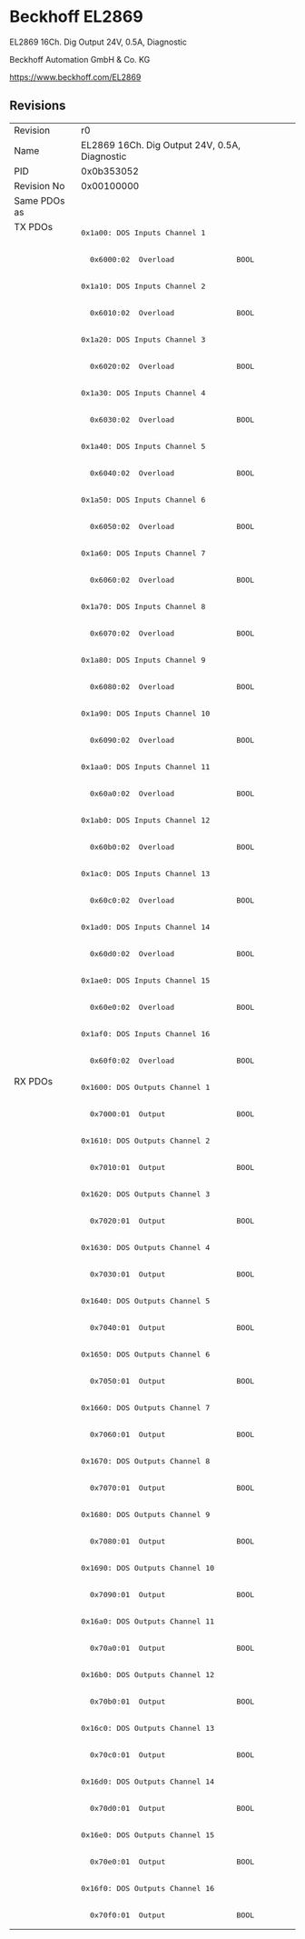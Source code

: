 # Beckhoff EL2869

EL2869 16Ch. Dig Output 24V, 0.5A, Diagnostic

Beckhoff Automation GmbH & Co. KG

https://www.beckhoff.com/EL2869

## Revisions
<table>
<tr >
<td>Revision</td>
<td><div class="foo">r0</div></td>
</tr>
<tr >
<td>Name</td>
<td><div class="foo">EL2869 16Ch. Dig Output 24V, 0.5A, Diagnostic</div></td>
</tr>
<tr >
<td>PID</td>
<td><div class="foo">0x0b353052</div></td>
</tr>
<tr >
<td>Revision No</td>
<td><div class="foo">0x00100000</div></td>
</tr>
<tr >
<td>Same PDOs as</td>
<td><div class="foo"></div></td>
</tr>
<tr class="txpdo pdosection">
<td rowspan=32 valign=top>TX PDOs</td>
<td><pre>0x1a00: DOS Inputs Channel 1</pre></td>
<td></td>
</tr>
<tr class="txpdo">
<td><pre>  0x6000:02  Overload              BOOL</pre></td>
</tr>
<tr class="txpdo pdosection">
<td><pre>0x1a10: DOS Inputs Channel 2</pre></td>
</tr>
<tr class="txpdo">
<td><pre>  0x6010:02  Overload              BOOL</pre></td>
</tr>
<tr class="txpdo pdosection">
<td><pre>0x1a20: DOS Inputs Channel 3</pre></td>
</tr>
<tr class="txpdo">
<td><pre>  0x6020:02  Overload              BOOL</pre></td>
</tr>
<tr class="txpdo pdosection">
<td><pre>0x1a30: DOS Inputs Channel 4</pre></td>
</tr>
<tr class="txpdo">
<td><pre>  0x6030:02  Overload              BOOL</pre></td>
</tr>
<tr class="txpdo pdosection">
<td><pre>0x1a40: DOS Inputs Channel 5</pre></td>
</tr>
<tr class="txpdo">
<td><pre>  0x6040:02  Overload              BOOL</pre></td>
</tr>
<tr class="txpdo pdosection">
<td><pre>0x1a50: DOS Inputs Channel 6</pre></td>
</tr>
<tr class="txpdo">
<td><pre>  0x6050:02  Overload              BOOL</pre></td>
</tr>
<tr class="txpdo pdosection">
<td><pre>0x1a60: DOS Inputs Channel 7</pre></td>
</tr>
<tr class="txpdo">
<td><pre>  0x6060:02  Overload              BOOL</pre></td>
</tr>
<tr class="txpdo pdosection">
<td><pre>0x1a70: DOS Inputs Channel 8</pre></td>
</tr>
<tr class="txpdo">
<td><pre>  0x6070:02  Overload              BOOL</pre></td>
</tr>
<tr class="txpdo pdosection">
<td><pre>0x1a80: DOS Inputs Channel 9</pre></td>
</tr>
<tr class="txpdo">
<td><pre>  0x6080:02  Overload              BOOL</pre></td>
</tr>
<tr class="txpdo pdosection">
<td><pre>0x1a90: DOS Inputs Channel 10</pre></td>
</tr>
<tr class="txpdo">
<td><pre>  0x6090:02  Overload              BOOL</pre></td>
</tr>
<tr class="txpdo pdosection">
<td><pre>0x1aa0: DOS Inputs Channel 11</pre></td>
</tr>
<tr class="txpdo">
<td><pre>  0x60a0:02  Overload              BOOL</pre></td>
</tr>
<tr class="txpdo pdosection">
<td><pre>0x1ab0: DOS Inputs Channel 12</pre></td>
</tr>
<tr class="txpdo">
<td><pre>  0x60b0:02  Overload              BOOL</pre></td>
</tr>
<tr class="txpdo pdosection">
<td><pre>0x1ac0: DOS Inputs Channel 13</pre></td>
</tr>
<tr class="txpdo">
<td><pre>  0x60c0:02  Overload              BOOL</pre></td>
</tr>
<tr class="txpdo pdosection">
<td><pre>0x1ad0: DOS Inputs Channel 14</pre></td>
</tr>
<tr class="txpdo">
<td><pre>  0x60d0:02  Overload              BOOL</pre></td>
</tr>
<tr class="txpdo pdosection">
<td><pre>0x1ae0: DOS Inputs Channel 15</pre></td>
</tr>
<tr class="txpdo">
<td><pre>  0x60e0:02  Overload              BOOL</pre></td>
</tr>
<tr class="txpdo pdosection">
<td><pre>0x1af0: DOS Inputs Channel 16</pre></td>
</tr>
<tr class="txpdo">
<td><pre>  0x60f0:02  Overload              BOOL</pre></td>
</tr>
<tr class="rxpdo pdosection">
<td rowspan=32 valign=top>RX PDOs</td>
<td><pre>0x1600: DOS Outputs Channel 1</pre></td>
<td></td>
</tr>
<tr class="rxpdo">
<td><pre>  0x7000:01  Output                BOOL</pre></td>
</tr>
<tr class="rxpdo pdosection">
<td><pre>0x1610: DOS Outputs Channel 2</pre></td>
</tr>
<tr class="rxpdo">
<td><pre>  0x7010:01  Output                BOOL</pre></td>
</tr>
<tr class="rxpdo pdosection">
<td><pre>0x1620: DOS Outputs Channel 3</pre></td>
</tr>
<tr class="rxpdo">
<td><pre>  0x7020:01  Output                BOOL</pre></td>
</tr>
<tr class="rxpdo pdosection">
<td><pre>0x1630: DOS Outputs Channel 4</pre></td>
</tr>
<tr class="rxpdo">
<td><pre>  0x7030:01  Output                BOOL</pre></td>
</tr>
<tr class="rxpdo pdosection">
<td><pre>0x1640: DOS Outputs Channel 5</pre></td>
</tr>
<tr class="rxpdo">
<td><pre>  0x7040:01  Output                BOOL</pre></td>
</tr>
<tr class="rxpdo pdosection">
<td><pre>0x1650: DOS Outputs Channel 6</pre></td>
</tr>
<tr class="rxpdo">
<td><pre>  0x7050:01  Output                BOOL</pre></td>
</tr>
<tr class="rxpdo pdosection">
<td><pre>0x1660: DOS Outputs Channel 7</pre></td>
</tr>
<tr class="rxpdo">
<td><pre>  0x7060:01  Output                BOOL</pre></td>
</tr>
<tr class="rxpdo pdosection">
<td><pre>0x1670: DOS Outputs Channel 8</pre></td>
</tr>
<tr class="rxpdo">
<td><pre>  0x7070:01  Output                BOOL</pre></td>
</tr>
<tr class="rxpdo pdosection">
<td><pre>0x1680: DOS Outputs Channel 9</pre></td>
</tr>
<tr class="rxpdo">
<td><pre>  0x7080:01  Output                BOOL</pre></td>
</tr>
<tr class="rxpdo pdosection">
<td><pre>0x1690: DOS Outputs Channel 10</pre></td>
</tr>
<tr class="rxpdo">
<td><pre>  0x7090:01  Output                BOOL</pre></td>
</tr>
<tr class="rxpdo pdosection">
<td><pre>0x16a0: DOS Outputs Channel 11</pre></td>
</tr>
<tr class="rxpdo">
<td><pre>  0x70a0:01  Output                BOOL</pre></td>
</tr>
<tr class="rxpdo pdosection">
<td><pre>0x16b0: DOS Outputs Channel 12</pre></td>
</tr>
<tr class="rxpdo">
<td><pre>  0x70b0:01  Output                BOOL</pre></td>
</tr>
<tr class="rxpdo pdosection">
<td><pre>0x16c0: DOS Outputs Channel 13</pre></td>
</tr>
<tr class="rxpdo">
<td><pre>  0x70c0:01  Output                BOOL</pre></td>
</tr>
<tr class="rxpdo pdosection">
<td><pre>0x16d0: DOS Outputs Channel 14</pre></td>
</tr>
<tr class="rxpdo">
<td><pre>  0x70d0:01  Output                BOOL</pre></td>
</tr>
<tr class="rxpdo pdosection">
<td><pre>0x16e0: DOS Outputs Channel 15</pre></td>
</tr>
<tr class="rxpdo">
<td><pre>  0x70e0:01  Output                BOOL</pre></td>
</tr>
<tr class="rxpdo pdosection">
<td><pre>0x16f0: DOS Outputs Channel 16</pre></td>
</tr>
<tr class="rxpdo">
<td><pre>  0x70f0:01  Output                BOOL</pre></td>
</tr>
</table>
